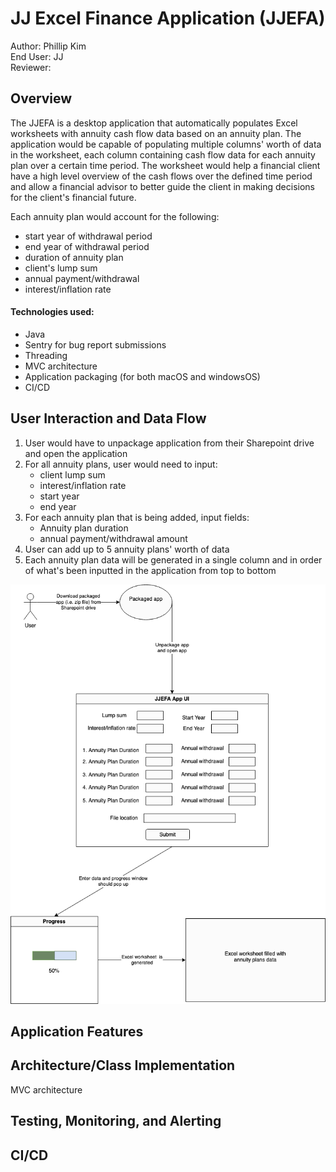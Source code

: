 # JJ Excel Finance Application (JJEFA)

Author: Phillip Kim\
End User: JJ\
Reviewer:

## Overview

The JJEFA is a desktop application that automatically populates Excel worksheets with annuity cash flow data based on an annuity plan. The application would be capable of populating multiple columns' worth of data in the worksheet, each column containing cash flow data for each annuity plan over a certain time period. The worksheet would help a financial client have a high level overview of the cash flows over the defined time period and allow a financial advisor to better guide the client in making decisions for the client's financial future.

Each annuity plan would account for the following:

- start year of withdrawal period
- end year of withdrawal period
- duration of annuity plan
- client's lump sum
- annual payment/withdrawal
- interest/inflation rate

#### Technologies used:

- Java
- Sentry for bug report submissions
- Threading
- MVC architecture
- Application packaging (for both macOS and windowsOS)
- CI/CD

## User Interaction and Data Flow

1. User would have to unpackage application from their Sharepoint drive and open the application
2. For all annuity plans, user would need to input:
    - client lump sum
    - interest/inflation rate
    - start year
    - end year
3. For each annuity plan that is being added, input fields:
    - Annuity plan duration
    - annual payment/withdrawal amount
4. User can add up to 5 annuity plans' worth of data
5. Each annuity plan data will be generated in a single column and in order of what's been inputted in the application from top to bottom

![JJEFA User Flow Diagram](user_flow_diagram.png)

## Application Features

## Architecture/Class Implementation

MVC architecture

## Testing, Monitoring, and Alerting

## CI/CD
